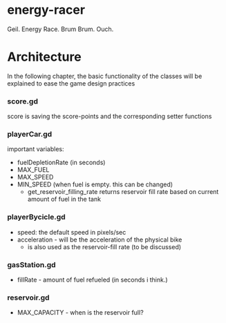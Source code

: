 # energy-racer
Geil. Energy Race. Brum Brum. Ouch.


# Architecture
In the following chapter, the basic functionality of the classes will be explained 
to ease the game design practices
### score.gd
score is saving the score-points and the corresponding setter functions 
### playerCar.gd
important variables:
- fuelDepletionRate (in seconds)
- MAX_FUEL
- MAX_SPEED
- MIN_SPEED (when fuel is empty. this can be changed)
  - get_reservoir_filling_rate returns reservoir fill rate based on current amount of fuel in the tank
### playerBycicle.gd
- speed: the default speed in pixels/sec
- acceleration - will be the acceleration of the physical bike
  - is also used as the reservoir-fill rate (to be discussed)
### gasStation.gd
- fillRate - amount of fuel refueled (in seconds i think.)
### reservoir.gd
- MAX_CAPACITY - when is the reservoir full?